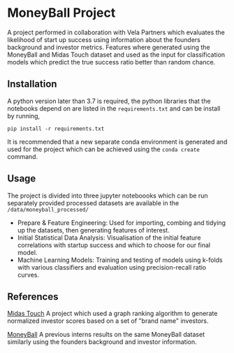 # MoneyBall Project

A project performed in collaboration with Vela Partners which evaluates the likelihood of start up success using information about the founders background and investor metrics. Features where generated using the MoneyBall and Midas Touch dataset and used as the input for classification models which predict the true success ratio better than random chance.

## Installation
A python version later than 3.7 is required, the python libraries that the notebooks depend on are listed in the `requirements.txt` and can be install by running,
```
pip install -r requirements.txt
```
It is recommended that a new separate conda environment is generated and used for the project which can be achieved using the `conda create` command. 

## Usage
The project is divided into three jupyter noteboooks which can be run separately provided processed datasets are available in the `/data/moneyball_processed/`
 - Prepare & Feature Engineering: Used for importing, combing and tidying up the datasets, then generating features of interest. 
 - Initial Statistical Data Analysis: Visualisation of the initial feature correlations with startup success and which to choose for our final model.
 - Machine Learning Models: Training and testing of models using k-folds with various classifiers and evaluation using precision-recall ratio curves.
 
 ## References 
[Midas Touch](https://github.com/velapartners/midas_touch_v1)
A project which used a graph ranking algorithm to generate normalized investor scores based on a set of "brand name" investors.

[MoneyBall](https://github.com/velapartners/moneyball-v2)
A previous interns results on the same MoneyBall dataset similarly using the founders background and investor information.

